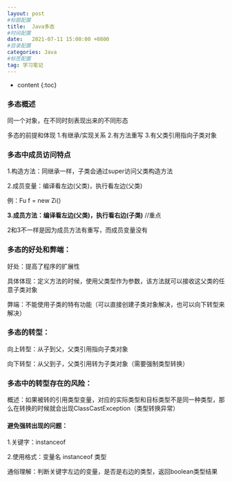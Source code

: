 ```yaml
---
layout: post
#标题配置
title:  Java多态
#时间配置
date:   2021-07-11 15:00:00 +0800
#目录配置
categories: Java
#标签配置
tag: 学习笔记
---
```


* content
{:toc}









### 多态概述

同一个对象，在不同时刻表现出来的不同形态

多态的前提和体现    1.有继承/实现关系    2.有方法重写   3.有父类引用指向子类对象 

### 多态中成员访问特点

1.构造方法：同继承一样，子类会通过super访问父类构造方法

2.成员变量：编译看左边(父类)，执行看左边(父类)

例：Fu f = new Zi()

**3.成员方法：编译看左边(父类)，执行看右边(子类)**             //重点

2和3不一样是因为成员方法有重写，而成员变量没有

### 多态的好处和弊端：

好处：提高了程序的扩展性

​	具体体现：定义方法的时候，使用父类型作为参数，该方法就可以接收这父类的任意子类对象

弊端：不能使用子类的特有功能（可以直接创建子类对象解决，也可以向下转型来解决）

### 多态的转型：

向上转型：从子到父，父类引用指向子类对象

向下转型：从父到子，父类引用转为子类对象（需要强制类型转换）

### 多态中的转型存在的风险：

概述：如果被转的引用类型变量，对应的实际类型和目标类型不是同一种类型，那么在转换的时候就会出现ClassCastException（类型转换异常）

#### 避免强转出现的问题：

1.关键字：instanceof

2.使用格式：变量名 instanceof 类型

通俗理解：判断关键字左边的变量，是否是右边的类型，返回boolean类型结果